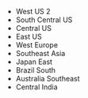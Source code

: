- West US 2
- South Central US
- Central US
- East US
- West Europe
- Southeast Asia
- Japan East
- Brazil South
- Australia Southeast
- Central India